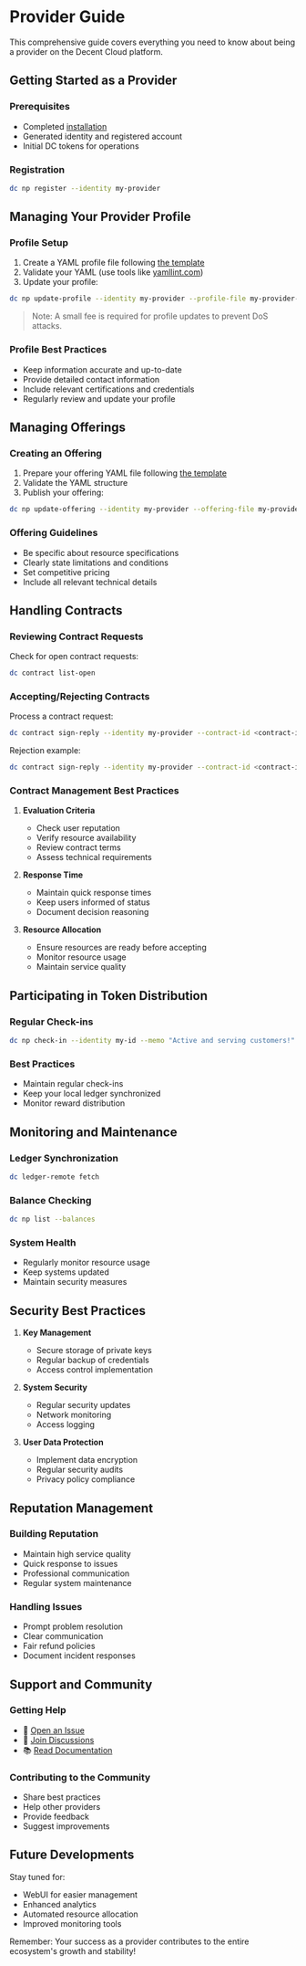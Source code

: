 # Provider Guide

This comprehensive guide covers everything you need to know about being a provider on the Decent Cloud platform.

## Getting Started as a Provider

### Prerequisites

- Completed [installation](installation.md)
- Generated identity and registered account
- Initial DC tokens for operations

### Registration

```bash
dc np register --identity my-provider
```

## Managing Your Provider Profile

### Profile Setup

1. Create a YAML profile file following [the template](https://github.com/decent-stuff/decent-cloud/blob/main/examples/np-profile-template.yaml)
2. Validate your YAML (use tools like [yamllint.com](https://www.yamllint.com/))
3. Update your profile:

```bash
dc np update-profile --identity my-provider --profile-file my-provider-profile.yaml
```

> Note: A small fee is required for profile updates to prevent DoS attacks.

### Profile Best Practices

- Keep information accurate and up-to-date
- Provide detailed contact information
- Include relevant certifications and credentials
- Regularly review and update your profile

## Managing Offerings

### Creating an Offering

1. Prepare your offering YAML file following [the template](https://github.com/decent-stuff/decent-cloud/blob/main/examples/np-offering-template.yaml)
2. Validate the YAML structure
3. Publish your offering:

```bash
dc np update-offering --identity my-provider --offering-file my-provider-offering.yaml
```

### Offering Guidelines

- Be specific about resource specifications
- Clearly state limitations and conditions
- Set competitive pricing
- Include all relevant technical details

## Handling Contracts

### Reviewing Contract Requests

Check for open contract requests:

```bash
dc contract list-open
```

### Accepting/Rejecting Contracts

Process a contract request:

```bash
dc contract sign-reply --identity my-provider --contract-id <contract-id-base64> --sign-accept true --response-text "Welcome aboard!" --interactive
```

Rejection example:

```bash
dc contract sign-reply --identity my-provider --contract-id <contract-id-base64> --sign-accept false --response-text "Resources currently unavailable" --interactive
```

### Contract Management Best Practices

1. **Evaluation Criteria**

   - Check user reputation
   - Verify resource availability
   - Review contract terms
   - Assess technical requirements

2. **Response Time**

   - Maintain quick response times
   - Keep users informed of status
   - Document decision reasoning

3. **Resource Allocation**
   - Ensure resources are ready before accepting
   - Monitor resource usage
   - Maintain service quality

## Participating in Token Distribution

### Regular Check-ins

```bash
dc np check-in --identity my-id --memo "Active and serving customers!"
```

### Best Practices

- Maintain regular check-ins
- Keep your local ledger synchronized
- Monitor reward distribution

## Monitoring and Maintenance

### Ledger Synchronization

```bash
dc ledger-remote fetch
```

### Balance Checking

```bash
dc np list --balances
```

### System Health

- Regularly monitor resource usage
- Keep systems updated
- Maintain security measures

## Security Best Practices

1. **Key Management**

   - Secure storage of private keys
   - Regular backup of credentials
   - Access control implementation

2. **System Security**

   - Regular security updates
   - Network monitoring
   - Access logging

3. **User Data Protection**
   - Implement data encryption
   - Regular security audits
   - Privacy policy compliance

## Reputation Management

### Building Reputation

- Maintain high service quality
- Quick response to issues
- Professional communication
- Regular system maintenance

### Handling Issues

- Prompt problem resolution
- Clear communication
- Fair refund policies
- Document incident responses

## Support and Community

### Getting Help

- 📝 [Open an Issue](https://github.com/decent-stuff/decent-cloud/issues)
- 💬 [Join Discussions](https://github.com/orgs/decent-stuff/discussions)
- 📚 [Read Documentation](https://decent-cloud.org/)

### Contributing to the Community

- Share best practices
- Help other providers
- Provide feedback
- Suggest improvements

## Future Developments

Stay tuned for:

- WebUI for easier management
- Enhanced analytics
- Automated resource allocation
- Improved monitoring tools

Remember: Your success as a provider contributes to the entire ecosystem's growth and stability!
